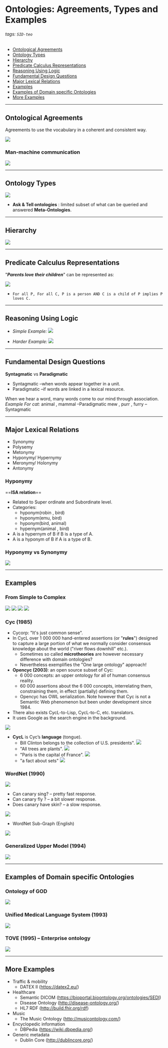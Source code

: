 # Ontologies: Agreements, Types and Examples

[//]: # (Poner aqui link al pdf/quizas no es muy legal colgar las transpas de otros)

###### tags: `SID-teo`

* [Ontological Agreements](#ontological-agreements)
* [Ontology Types](#ontology-types)
* [Hierarchy](#hierarchy)
* [Predicate Calculus Representations](#predicate-calculus-representations)
* [Reasoning Using Logic](#reasoning-using-logic)
* [Fundamental Design Questions](#fundamental-design-questions)
* [Major Lexical Relations](#major-lexical-relations)
* [Examples](#examples)
* [Examples of Domain specific Ontologies](#examples-of-domain-specific-ontologies)
* [More Examples](#more-examples)

---


## Ontological Agreements

Agreements to use the vocabulary in a coherent and consistent way.

![](https://i.imgur.com/q3OcuGD.png)

### Man-machine communication
![](https://i.imgur.com/3hbEbG0.png)


---

## Ontology Types

![](https://i.imgur.com/9O0kaga.png)

* **Ask & Tell ontologies** : limited subset of what can be queried and answered **Meta-Ontologies**.

---

## Hierarchy

![](https://i.imgur.com/t2D3NyU.png)

---

## Predicate Calculus Representations

"***Parents love their children***" can be represented as:

![](https://i.imgur.com/oknnP9h.png)

* `For all P, For all C, P is a person AND C is a child of P implies P loves C.`


---


## Reasoning Using Logic

* *Simple Example:*
![](https://i.imgur.com/0Le4eHJ.png)

* *Harder Example:*
![](https://i.imgur.com/FeCu7pA.png)

---

## Fundamental Design Questions

**Syntagmatic** vs **Paradigmatic**
* Syntagmatic –when words appear together in a unit.
* Paradigmatic –if words are linked in a lexical resource.

When we hear a word, many words come to our mind through association.
*Example For cat:*
animal , mammal –Paradigmatic
mew , purr , furry –Syntagmatic

---

## Major Lexical Relations

* Synonymy
* Polysemy
* Metonymy
* Hyponymy/ Hypernymy
* Meronymy/ Holonymy
* Antonymy

### Hyponymy

==**ISA relation**==
* Related to Super ordinate and Subordinate level.
* Categories:
    * hyponym(robin , bird)
    * hyponym(emu, bird)
    * hyponym(bird, animal)
    * hypernym(animal , bird)
* A is a hypernym of B if B is a type of A.
* A is a hyponym of B if A is a type of B.

### Hyponymy vs Synonymy

![](https://i.imgur.com/84kop4g.png)



---

## Examples

### From Simple to Complex

![](https://i.imgur.com/PmBaSB3.png)
![](https://i.imgur.com/pTLw12f.png)
![](https://i.imgur.com/MJgatYS.png)
![](https://i.imgur.com/QwYkR7L.png)


### Cyc (1985)

* Cycorp: "It's just common sense". 
* In CycL over 1 000 000 hand-entered assertions (or "**rules**") designed to capture a large portion of what we normally consider consensus knowledge about the world ("river flows downhill" etc.).
    * Sometimes so called **microtheories** are however necessary difference with domain ontologies?
    * Nevertheless exemplifies the "One large ontology" approach!
* **Opencyc (2003)**: an open source subset of Cyc: 
    * 6 000 concepts: an upper ontology for all of human consensus reality.
    * 60 000 assertions about the 6 000 concepts, interrelating them, constraining them, in effect (partially) defining them.
    * Opencyc has OWL serialization. Note however that Cyc is not a Semantic Web phenomenon but been under development since 1984.
* There also exists CycL-to-Lisp, CycL-to-C, etc. translators.
* It uses Google as the search engine in the background.

![](https://i.imgur.com/wEomxWf.png)

* **CycL** is Cyc’s **language** (tongue).
    * Bill Clinton belongs to the collection of U.S. presidents".
    ![](https://i.imgur.com/9UewLu0.png)
    * "All trees are plants".
    ![](https://i.imgur.com/Rsdk0dS.png)
    * "Paris is the capital of France".
    ![](https://i.imgur.com/8MWLb8h.png)
    * "a fact about sets"
    ![](https://i.imgur.com/jsqK8Ps.png)


### WordNet (1990)

![](https://i.imgur.com/7M6tcy2.png)

* Can canary sing? – pretty fast response.
* Can canary fly ? – a bit slower response.
* Does canary have skin? – a slow response.

![](https://i.imgur.com/vuyNzCW.png)

* WordNet Sub-Graph (English)

![](https://i.imgur.com/TmyRYGE.png)


### Generalized Upper Model (1994)

![](https://i.imgur.com/esJJfHp.png)


---

## Examples of Domain specific Ontologies

### Ontology of GOD

![](https://i.imgur.com/R3t8weF.png)

### Unified Medical Language System (1993)

![](https://i.imgur.com/ZShbgCP.png)

### TOVE (1995) – Enterprise ontology

![](https://i.imgur.com/9XPdOLh.png)

---

## More Examples

* Traffic & mobility
    * DATEX II (https://datex2.eu/)
* Healthcare
    * Semantic DICOM (https://bioportal.bioontology.org/ontologies/SEDI)
    * Disease Ontology (http://disease-ontology.org/)
    * HL7 RDF (http://build.fhir.org/rdf)
* Music
    * The Music Ontology (http://musicontology.com/)
* Encyclopedic information
    * DBPedia (https://wiki.dbpedia.org/)
* Generic metadata
    * Dublin Core (http://dublincore.org/)
